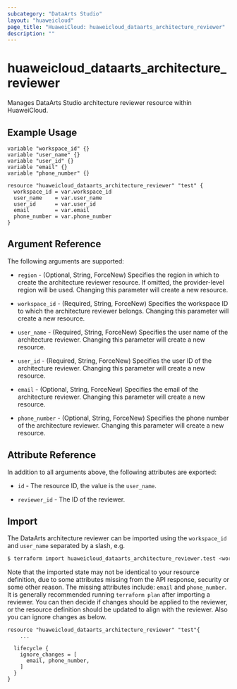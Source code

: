 ```yaml
---
subcategory: "DataArts Studio"
layout: "huaweicloud"
page_title: "HuaweiCloud: huaweicloud_dataarts_architecture_reviewer"
description: ""
---
```


# huaweicloud_dataarts_architecture_reviewer

Manages DataArts Studio architecture reviewer resource within HuaweiCloud.

## Example Usage

```hcl
variable "workspace_id" {}
variable "user_name" {}
variable "user_id" {}
variable "email" {}
variable "phone_number" {}

resource "huaweicloud_dataarts_architecture_reviewer" "test" {
  workspace_id = var.workspace_id
  user_name    = var.user_name
  user_id      = var.user_id
  email        = var.email
  phone_number = var.phone_number
}
```

## Argument Reference

The following arguments are supported:

* `region` - (Optional, String, ForceNew) Specifies the region in which to create the architecture reviewer resource.
  If omitted, the provider-level region will be used. Changing this parameter will create a new resource.

* `workspace_id` - (Required, String, ForceNew) Specifies the workspace ID to which the architecture reviewer belongs.
  Changing this parameter will create a new resource.

* `user_name` - (Required, String, ForceNew) Specifies the user name of the architecture reviewer.
  Changing this parameter will create a new resource.

* `user_id` - (Required, String, ForceNew) Specifies the user ID of the architecture reviewer.
  Changing this parameter will create a new resource.

* `email` - (Optional, String, ForceNew) Specifies the email of the architecture reviewer.
  Changing this parameter will create a new resource.

* `phone_number` - (Optional, String, ForceNew) Specifies the phone number of the architecture reviewer.
  Changing this parameter will create a new resource.

## Attribute Reference

In addition to all arguments above, the following attributes are exported:

* `id` - The resource ID, the value is the `user_name`.

* `reviewer_id` - The ID of the reviewer.

## Import

The DataArts architecture reviewer can be imported using the `workspace_id` and `user_name` separated by a slash, e.g.

```bash
$ terraform import huaweicloud_dataarts_architecture_reviewer.test <workspace_id>/<user_name>
```

Note that the imported state may not be identical to your resource definition, due to some attributes missing from the
API response, security or some other reason.
The missing attributes include: `email` and `phone_number`.
It is generally recommended running `terraform plan` after importing a reviewer.
You can then decide if changes should be applied to the reviewer, or the resource definition should be updated to
align with the reviewer. Also you can ignore changes as below.

```
resource "huaweicloud_dataarts_architecture_reviewer" "test"{
    ...

  lifecycle {
    ignore_changes = [
      email, phone_number,
    ]
  }
}
```
